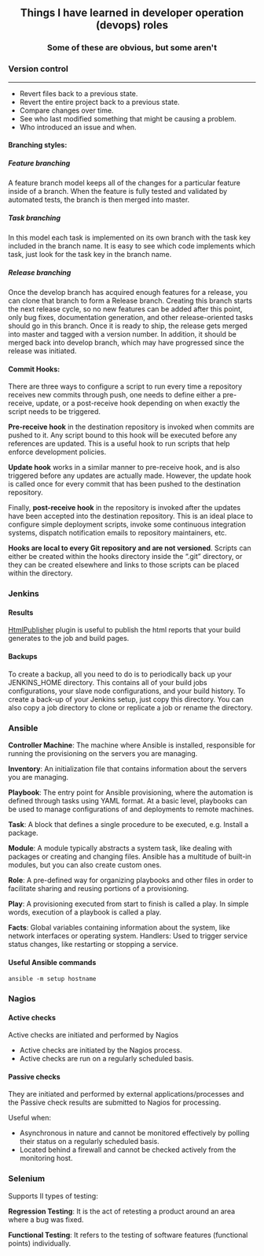 <div align="center">

## Things I have learned in developer operation (devops) roles

### Some of these are obvious, but some aren't

</div>

### Version control
---------------------------------------------

- Revert files back to a previous state.
- Revert the entire project back to a previous state.
- Compare changes over time.
- See who last modified something that might be causing a problem.
- Who introduced an issue and when.

#### Branching styles:

##### Feature branching
A feature branch model keeps all of the changes for a particular feature inside of a branch. 
When the feature is fully tested and validated by automated tests, the branch is then merged into master.
##### Task branching
In this model each task is implemented on its own branch with the task key included in the branch name. 
It is easy to see which code implements which task, just look for the task key in the branch name.
##### Release branching
Once the develop branch has acquired enough features for a release, you can clone that branch to form a Release branch. 
Creating this branch starts the next release cycle, so no new features can be added after this point, only bug fixes, documentation generation, and other release-oriented tasks should go in this branch.
Once it is ready to ship, the release gets merged into master and tagged with a version number. In addition, it should be merged back into develop branch, which may have progressed since the release was initiated.

#### Commit Hooks:

There are three ways to configure a script to run every time a repository receives new commits through push, one needs to define either a pre-receive, update, or a post-receive hook depending on when exactly the script needs to be triggered.

**Pre-receive hook** in the destination repository is invoked when commits are pushed to it. Any script bound to this hook will be executed before any references are updated.
This is a useful hook to run scripts that help enforce development policies.

**Update hook** works in a similar manner to pre-receive hook, and is also triggered before any updates are actually made. However, the update hook is called once for every commit that has been pushed to the destination repository.

Finally, **post-receive hook** in the repository is invoked after the updates have been accepted into the destination repository. This is an ideal place to configure simple deployment scripts, invoke some continuous integration systems, dispatch notification emails to repository maintainers, etc.

**Hooks are local to every Git repository and are not versioned**. Scripts can either be created within the hooks directory inside the “.git” directory, or they can be created elsewhere and links to those scripts can be placed within the directory.

### Jenkins

#### Results
[HtmlPublisher](https://wiki.jenkins.io/display/JENKINS/HTML+Publisher+Plugin) plugin is useful to publish the html reports that your build generates to the job and build pages.

#### Backups
To create a backup, all you need to do is to periodically back up your JENKINS_HOME directory. This contains all of your build jobs configurations, your slave node configurations, and your build history. To create a back-up of your Jenkins setup, just copy this directory. You can also copy a job directory to clone or replicate a job or rename the directory.

### Ansible 

**Controller Machine**: The machine where Ansible is installed, responsible for running the provisioning on the servers you are managing.

**Inventory**: An initialization file that contains information about the servers you are managing.

**Playbook**: The entry point for Ansible provisioning, where the automation is defined through tasks using YAML format. At a basic level, playbooks can be used to manage configurations of and deployments to remote machines.

**Task**: A block that defines a single procedure to be executed, e.g. Install a package.

**Module**: A module typically abstracts a system task, like dealing with packages or creating and changing files. Ansible has a multitude of built-in modules, but you can also create custom ones.

**Role**: A pre-defined way for organizing playbooks and other files in order to facilitate sharing and reusing portions of a provisioning.

**Play**: A provisioning executed from start to finish is called a play. In simple words, execution of a playbook is called a play.

**Facts**: Global variables containing information about the system, like network interfaces or operating system.
Handlers: Used to trigger service status changes, like restarting or stopping a service.

#### Useful Ansible commands
```
ansible -m setup hostname
```

### Nagios
#### Active checks
Active checks are initiated and performed by Nagios

- Active checks are initiated by the Nagios process.
- Active checks are run on a regularly scheduled basis.

#### Passive checks
They are initiated and performed by external applications/processes and the Passive check results are submitted to Nagios for processing.

Useful when:
- Asynchronous in nature and cannot be monitored effectively by polling their status on a regularly scheduled basis.
- Located behind a firewall and cannot be checked actively from the monitoring host.

### Selenium
Supports II types of testing:

**Regression Testing**: It is the act of retesting a product around an area where a bug was fixed.

**Functional Testing**: It refers to the testing of software features (functional points) individually.
